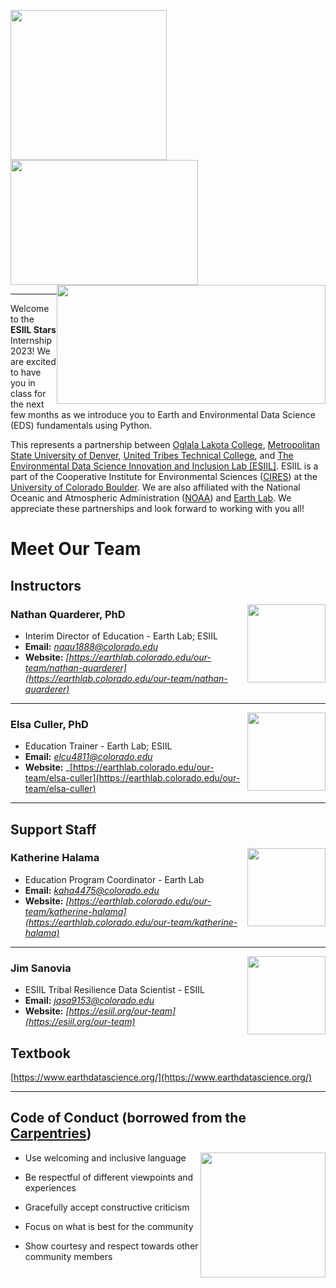 <img style="float: left;" src="https://pbs.twimg.com/profile_images/1537109064093532160/mG03dW9G_400x400.jpg" width="250" height="240"> <img style="float: center;" src="https://drive.google.com/uc?export=view&id=13_P0Dq9rb1aXFFVfspMRn5hlP7t8RuwC" width="300" height="200"> <img style="float: right;" src="https://cires.colorado.edu/sites/all/themes/CIRES_Bootstrap/icons/cires/cires-triplet-new-new_1.png" width="430" height="190">


***


Welcome to the **ESIIL Stars** Internship 2023! We are excited to have you in class for the next few months as we introduce you to Earth and Environmental Data Science (EDS) fundamentals using Python.

This represents a partnership between [Oglala Lakota College](https://www.olc.edu/), [Metropolitan State University of Denver](), [United Tribes Technical College](https://uttc.edu/), and [The Environmental Data Science Innovation and Inclusion Lab [ESIIL]](https://esiil.org/). ESIIL is a part of the Cooperative Institute for Environmental Sciences ([CIRES](https://cires.colorado.edu/)) at the [University of Colorado Boulder](https://www.colorado.edu/). We are also affiliated with the National Oceanic and Atmospheric Administration ([NOAA](https://www.noaa.gov/)) and [Earth Lab](https://earthlab.colorado.edu/). We appreciate these partnerships and look forward to working with you all!


# Meet Our Team

## **Instructors**

<img style="float: right;" src="https://earthlab.colorado.edu/sites/default/files/styles/square_med/public/media/image/profile.png?itok=81I5qGge" width="125" height="125">

### **Nathan Quarderer, PhD** 


* Interim Director of Education - Earth Lab; ESIIL
* **Email:** _[naqu1888@colorado.edu](naqu1888@colorado.edu)_
* **Website:** _[https://earthlab.colorado.edu/our-team/nathan-quarderer](https://earthlab.colorado.edu/our-team/nathan-quarderer)_

***

<img style="float: right;" src="https://earthlab.colorado.edu/sites/default/files/styles/square_med/public/media/image/Elsa%20Culler%20-%20reduced.jpg?itok=RWCtw7K7" width="125" height="125">

### **Elsa Culler, PhD**

* Education Trainer - Earth Lab; ESIIL
* **Email:** _[elcu4811@colorado.edu](elcu4811@colorado.edu)_
* **Website:** _[https://earthlab.colorado.edu/our-team/elsa-culler](https://earthlab.colorado.edu/our-team/elsa-culler)


***


## **Support Staff**

<img style="float: right;" src="https://earthlab.colorado.edu/sites/default/files/styles/square_med/public/media/image/IMG_20210521_202146%20copy.jpg?itok=mhH4wgui" width="125" height="125">

### **Katherine Halama** 


* Education Program Coordinator - Earth Lab
* **Email:** _[kaha4475@colorado.edu](kaha4475@colorado.edu)_
* **Website:** _[https://earthlab.colorado.edu/our-team/katherine-halama](https://earthlab.colorado.edu/our-team/katherine-halama)_

***

<img style="float: right;" src="https://media.licdn.com/dms/image/D5603AQFIoqS91aBcaw/profile-displayphoto-shrink_200_200/0/1674354325257?e=1683763200&v=beta&t=Ua-EWUlQOzMrEdR61FS6UV0LDhwK4oltMOJeyMVIb1A" width="125" height="125">

### **Jim Sanovia**

* ESIIL Tribal Resilience Data Scientist - ESIIL
* **Email:** _[jasa9153@colorado.edu ](jasa9153@colorado.edu)_
* **Website:** _[https://esiil.org/our-team](https://esiil.org/our-team)_

## **Textbook**
[https://www.earthdatascience.org/](https://www.earthdatascience.org/)


***

## **Code of Conduct** (borrowed from the [Carpentries](https://docs.carpentries.org/topic_folders/policies/code-of-conduct.html))

<img style="float: right;" src="https://www.software.ac.uk/sites/default/files/The%20Carpentries.jpg" width="200" height="200">

* Use welcoming and inclusive language

* Be respectful of different viewpoints and experiences

* Gracefully accept constructive criticism

* Focus on what is best for the community

* Show courtesy and respect towards other community members


